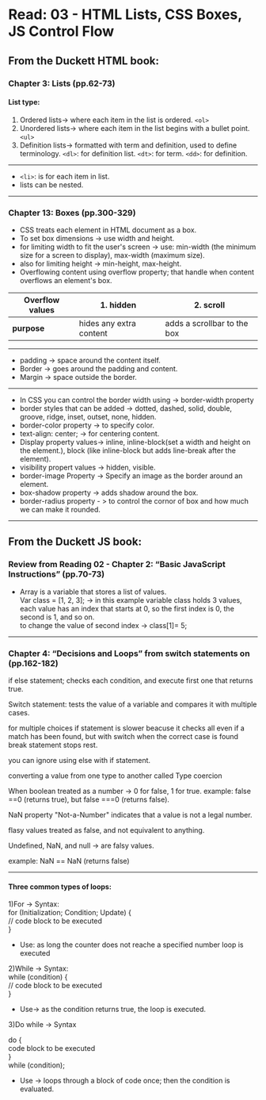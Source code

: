 # Read: 03 - HTML Lists, CSS Boxes, JS Control Flow  
  
## From the Duckett HTML book:  
### Chapter 3: Lists (pp.62-73)  
  
#### List type:  
1. Ordered lists->  where each item in the list is ordered.  `<ol>`  
2. Unordered lists-> where each item in the list begins with a bullet point. `<ul>`  
3. Definition lists-> formatted with term and definition, used to define terminology. `<dl>`: for definition list. `<dt>`: for term. `<dd>`: for definition.   

---
- `<li>`: is for each item in list.
- lists can be nested.
---
### Chapter 13: Boxes (pp.300-329)

- CSS treats each element in HTML document as a box.
- To set box dimensions -> use width and height.
- for limiting width to fit the user's screen -> use: min-width (the minimum size for a screen to display), max-width (maximum size).
- also for limiting height -> min-height, max-height.
- Overflowing content using overflow property; that handle when content overflows an element's box. 
  
| **Overflow values** |       1. hidden        |     	2. scroll                |
| --------------------|------------------------|---------------------------------|
|    **purpose**      |hides any extra content |	adds a scrollbar to the box  |  

---  
- padding -> space around the content itself.
- Border ->  goes around the padding and content.
- Margin -> space outside the border.
---
+ In CSS you can control the border width using -> border-width property
+ border styles that can be added -> dotted, dashed, solid, double, groove, ridge, inset, outset, none, hidden.
+ border-color property -> to specify color.
+ text-align: center; -> for centering content.
+ Display property values-> inline, inline-block(set a width and height on the element.), block (like inline-block but adds line-break after the element).
+ visibility propert values -> hidden, visible.
+ border-image Property -> Specify an image as the border around an element.
+ box-shadow property -> adds shadow around the box.
+ border-radius property - > to control the cornor of box and how much we can make it rounded.
---
## From the Duckett JS book:

### Review from Reading 02 - Chapter 2: “Basic JavaScript Instructions” (pp.70-73)  
  
- Array is a variable that stores a list of values.  
Var class = [1, 2, 3]; -> in this example variable class holds 3 values, each value has an index that starts at 0, so the first index is 0, the second is 1, and so on.  
to change the value of second index -> class[1]= 5;
---
### Chapter 4: “Decisions and Loops” from switch statements on (pp.162-182)
if else statement; checks each condition, and execute first one that returns true.

Switch statement: tests the value of a variable and compares it with multiple cases.

for multiple choices if statement is slower beacuse it checks all even if a match has been found, but with switch when the correct case is found break statement stops rest.

you can ignore using else with if statement.

converting a value from one type to another called Type coercion

When boolean treated as a number -> 0 for false, 1 for true. example: false ==0 (returns true), but false ===0 (returns false).

NaN property "Not-a-Number" indicates that a value is not a legal number.

flasy values treated as false, and not equivalent to anything.

Undefined, NaN, and null -> are falsy values. 

example: NaN == NaN (returns false)

---

#### Three common types of loops: 
1)For -> Syntax:  
for (Initialization; Condition; Update) {  
  // code block to be executed  
}  

- Use: as long the counter does not reache a specified number loop is executed 

2)While -> Syntax:  
while (condition) {  
  // code block to be executed  
}  

- Use->   as the condition returns true, the loop is executed.


3)Do while    -> Syntax  

do {  
  code block to be executed  
}  
while (condition);  

- Use -> loops through a block of code once; then the condition is evaluated.  
  

